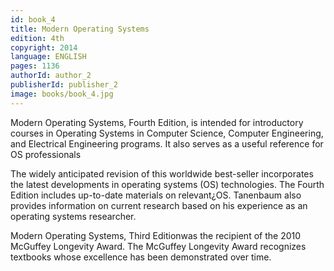 ```yaml
---
id: book_4
title: Modern Operating Systems
edition: 4th
copyright: 2014
language: ENGLISH
pages: 1136
authorId: author_2
publisherId: publisher_2
image: books/book_4.jpg
---
```


Modern Operating Systems, Fourth Edition, is intended for introductory courses in Operating Systems in Computer Science, Computer Engineering, and Electrical Engineering programs. It also serves as a useful reference for OS professionals

The widely anticipated revision of this worldwide best-seller incorporates the latest developments in operating systems (OS) technologies. The Fourth Edition includes up-to-date materials on relevant¿OS. Tanenbaum also provides information on current research based on his experience as an operating systems researcher.

Modern Operating Systems, Third Editionwas the recipient of the 2010 McGuffey Longevity Award. The McGuffey Longevity Award recognizes textbooks whose excellence has been demonstrated over time.
